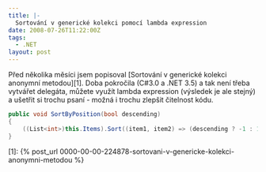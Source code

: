 ```yaml
---
title: |-
  Sortování v generické kolekci pomocí lambda expression
date: 2008-07-26T11:22:00Z
tags:
  - .NET
layout: post
---
```

Před několika měsíci jsem popisoval [Sortování v generické kolekci anonymní metodou][1]. Doba pokročila (C#3.0 a .NET 3.5) a tak není třeba vytvářet delegáta, můžete využít lambda expression (výsledek je ale stejný) a ušetřit si trochu psaní - možná i trochu zlepšit čitelnost kódu.


```csharp
public void SortByPosition(bool descending)
{
    ((List<int>)this.Items).Sort((item1, item2) => (descending ? -1 : 1) * item1.CompareTo(item2));
}
```

[1]: {% post_url 0000-00-00-224878-sortovani-v-genericke-kolekci-anonymni-metodou %}